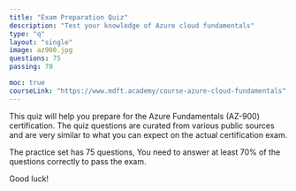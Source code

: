 ```yaml
---
title: "Exam Preparation Quiz"
description: "Test your knowledge of Azure cloud fundamentals"
type: "q"
layout: "single"
image: az900.jpg
questions: 75
passing: 70

moc: true
courseLink: "https://www.mdft.academy/course-azure-cloud-fundamentals"
---
```

This quiz will help you prepare for the Azure Fundamentals (AZ-900) certification. The quiz questions are curated from various public sources and are very similar to what you can expect on the actual certification exam.

The practice set has 75 questions, You need to answer at least 70% of the questions correctly to pass the exam. 

Good luck!